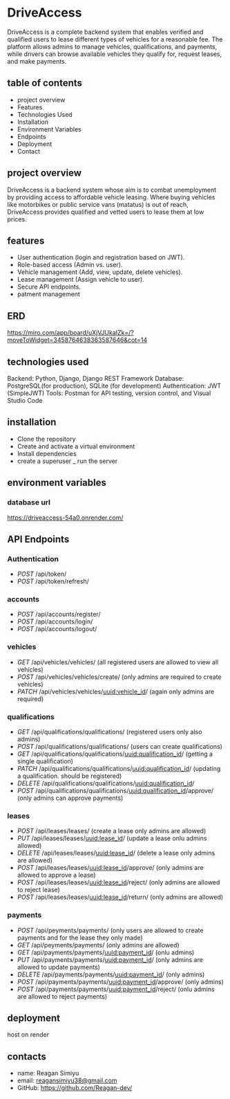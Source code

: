 # DriveAccess
DriveAccess is a complete backend system that enables verified and qualified users to lease different types of vehicles for a reasonable fee.  The platform allows admins to manage vehicles, qualifications, and payments, while drivers can browse available vehicles they qualify for, request leases, and make payments.

## table of contents
- project overview
- Features
- Technologies Used
- Installation
- Environment Variables
- Endpoints
- Deployment
- Contact

## project overview

DriveAccess is a backend system whose aim is to combat unemployment by providing access to affordable vehicle leasing.
Where buying vehicles like motorbikes or public service vans (matatus) is out of reach, DriveAccess provides qualified and vetted users to lease them at low prices.

## features
- User authentication (login and registration based on JWT).
- Role-based access (Admin vs. user).
- Vehicle management (Add, view, update, delete vehicles).
- Lease management (Assign vehicle to user).
- Secure API endpoints.
- patment management

## ERD
https://miro.com/app/board/uXjVJUkaIZk=/?moveToWidget=3458764638363587646&cot=14

## technologies used
Backend: Python, Django, Django REST Framework
Database: PostgreSQL(for production), SQLite (for development)
Authentication: JWT (SimpleJWT)
Tools: Postman for API testing, version control, and Visual Studio Code

## installation
- Clone the repository
- Create and activate a virtual environment
- Install dependencies
- create a superuser
_ run the server

## environment variables

### database url
https://driveaccess-54a0.onrender.com/

## API Endpoints

### Authentication
- *POST* /api/token/
- *POST* /api/token/refresh/

### accounts
- *POST* /api/accounts/register/
- *POST* /api/accounts/login/
- *POST* /api/accounts/logout/

### vehicles
- *GET* /api/vehicles/vehicles/  (all registered users are allowed to view all vehicles)
- *POST* /api/vehicles/vehicles/create/  (only admins are required to create vehicles)
- *PATCH* /api/vehicles/vehicles/<uuid:vehicle_id>/ (again only admins are required)

### qualifications
- *GET* /api/qualifications/qualifications/  (registered users only also admins)
- *POST* /api/qualifications/qualifications/ (users can create qualifications)
- *GET* /api/qualifications/qualifications/<uuid:qualification_id>/  (getting a single qualification)
- *PATCH* /api/qualifications/qualifications/<uuid:qualification_id>/ (updating a qualification. should be registered)
- *DELETE* /api/qualifications/qualifications/<uuid:qualification_id>/
- *POST* /api/qualifications/qualifications/<uuid:qualification_id>/approve/  (only admins can approve payments)

### leases
- *POST* /api/leases/leases/ (create a lease only admins are allowed)
- *PUT* /api/leases/leases/<uuid:lease_id>/  (update a lease onlu admins allowed)
- *DELETE* /api/leases/leases/<uuid:lease_id>/ (delete a lease only admins are allowed)
- *POST* /api/leases/leases/<uuid:lease_id>/approve/  (only admins are allowed to approve a lease)
- *POST* /api/leases/leases/<uuid:lease_id>/reject/  (only admins are allowed to reject lease)
- *POST* /api/leases/leases/<uuid:lease_id>/return/  (only admins are allowed)

### payments
- *POST* /api/peyments/payments/  (only users are allowed to create payments and for the lease they only made)
- *GET* /api/peyments/payments/  (only admins are allowed)
- *GET* /api/payments/payments/<uuid:payment_id>/  (onlu admins)
- *PUT* /api/payments/payments/<uuid:payment_id>/  (only admins are allowed to update payments)
- *DELETE* /api/payments/payments/<uuid:payment_id>/  (only admins)
- *POST*  /api/payments/payments/<uuid:payment_id>/approve/  (only admins)
- *POST*  /api/payments/payments/<uuid:payment_id>/reject/  (onlu admins are allowed to reject payments)

## deployment
host on render

## contacts
- name: Reagan Simiyu
- email: reagansimiyu38@gmail.com
- GitHub: https://github.com/Reagan-dev/


